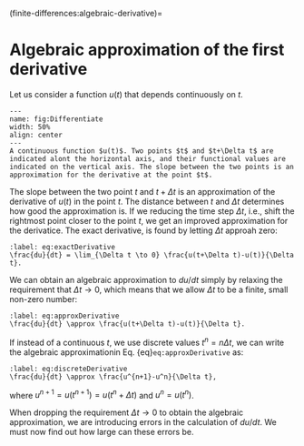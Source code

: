 (finite-differences:algebraic-derivative)=
# Algebraic approximation of the first derivative

Let us consider a function $u(t)$ that depends continuously on $t$. 

```{figure} ./Differentiate.png
---
name: fig:Differentiate
width: 50%
align: center
---
A continuous function $u(t)$. Two points $t$ and $t+\Delta t$ are indicated alont the horizontal axis, and their functional values are indicated on the vertical axis. The slope between the two points is an approximation for the derivative at the point $t$.
```

The slope between the two point $t$ and $t+\Delta t$ is an approximation of the derivative of $u(t)$ in the point $t$. The distance between $t$ and $\Delta t$ determines how good the approximation is. If we reducing the time step $\Delta t$, i.e., shift the rightmost point closer to the point $t$,  we get an improved approximation for the derivatice. The exact derivative, is found by letting $\Delta t$ approah zero:

```{math}
:label: eq:exactDerivative
\frac{du}{dt} = \lim_{\Delta t \to 0} \frac{u(t+\Delta t)-u(t)}{\Delta t}.
```

We can obtain an algebraic approximation to $du/dt$ simply by relaxing the requirement that $\Delta t \to 0$, which means that we allow $\Delta t$ to be a finite, small non-zero number:

```{math}
:label: eq:approxDerivative
\frac{du}{dt} \approx \frac{u(t+\Delta t)-u(t)}{\Delta t}.
```

If instead of a continuous $t$, we use discrete values $t^n=n\Delta t$, we can write the algebraic approximationin Eq. {eq}`eq:approxDerivative` as:

```{math}
:label: eq:discreteDerivative
\frac{du}{dt} \approx \frac{u^{n+1}-u^n}{\Delta t},
```

where $u^{n+1}=u(t^{n+1})=u(t^n+\Delta t)$ and $u^{n}=u(t^n)$.

When dropping the requirement $\Delta t \to 0$ to obtain the algebraic approximation, we are introducing errors in the calculation of $du/dt$. We must now find out how large can these errors be.
